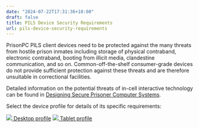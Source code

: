 ```yaml
---
date: "2024-07-22T17:31:36+10:00"
draft: false
title: PILS Device Security Requirements
url: pils-device-security-requirements
---
```


PrisonPC PILS client devices need to be protected against the many threats from hostile prison inmates including storage of physical contraband, electronic contraband, booting from illicit media, clandestine communication, and so on. Common-off-the-shelf consumer-grade devices do not provide sufficient protection against these threats and are therefore unsuitable in correctional facilities.

Detailed information on the potential threats of in-cell interactive technology can be found in [Designing Secure Prisoner Computer Systems](https://www.prisonpc.com/design-book).

Select the device profile for details of its specific requirements:

[![](../aio_large.png) Desktop profile](../pils-device-requirements-desktop-pr)
[![](../tablet.png) Tablet profile](../pils-device-requirements-tablet-pro)

